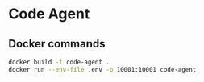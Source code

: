 # Code Agent

## Docker commands
```bash
docker build -t code-agent .
docker run --env-file .env -p 10001:10001 code-agent
```